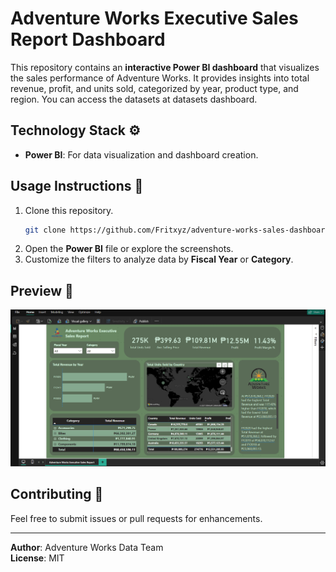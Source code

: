 # Adventure Works Executive Sales Report Dashboard

This repository contains an **interactive Power BI dashboard** that visualizes the sales performance of Adventure Works. It provides insights into total revenue, profit, and units sold, categorized by year, product type, and region. You can access the datasets at datasets dashboard. 

## Technology Stack ⚙️
- **Power BI**: For data visualization and dashboard creation.

## Usage Instructions 🚀
1. Clone this repository.
   ```bash
   git clone https://github.com/Fritxyz/adventure-works-sales-dashboard.git
   ```
2. Open the **Power BI** file or explore the screenshots.
3. Customize the filters to analyze data by **Fiscal Year** or **Category**.

## Preview 📸
![Sales Report Dashboard](https://github.com/Fritxyz/adventure-works-sales-dashboard/blob/main/screenshots/preview.png?raw=true)

## Contributing 🤝
Feel free to submit issues or pull requests for enhancements.

---
**Author**: Adventure Works Data Team  
**License**: MIT
